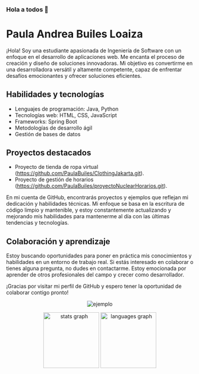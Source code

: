 ### Hola a todos 👋
# Paula Andrea Builes Loaiza

¡Hola! Soy una estudiante apasionada de Ingeniería de Software con un enfoque en el desarrollo de aplicaciones web. Me encanta el proceso de creación y diseño de soluciones innovadoras. Mi objetivo es convertirme en una desarrolladora versátil y altamente competente, capaz de enfrentar desafíos emocionantes y ofrecer soluciones eficientes.

## Habilidades y tecnologías

- Lenguajes de programación: Java, Python
- Tecnologías web: HTML, CSS, JavaScript
- Frameworks: Spring Boot
- Metodologías de desarrollo ágil
- Gestión de bases de datos

## Proyectos destacados

- Proyecto de tienda de ropa virtual (https://github.com/PaulaBuiles/ClothingJakarta.git).
- Proyecto de gestión de horarios (https://github.com/PaulaBuiles/proyectoNuclearHorarios.git).

En mi cuenta de GitHub, encontrarás proyectos y ejemplos que reflejan mi dedicación y habilidades técnicas. Mi enfoque se basa en la escritura de código limpio y mantenible, y estoy constantemente actualizando y mejorando mis habilidades para mantenerme al día con las últimas tendencias y tecnologías.

## Colaboración y aprendizaje

Estoy buscando oportunidades para poner en práctica mis conocimientos y habilidades en un entorno de trabajo real. Si estás interesado en colaborar o tienes alguna pregunta, no dudes en contactarme. Estoy emocionada por aprender de otros profesionales del campo y crecer como desarrollador.

¡Gracias por visitar mi perfil de GitHub y espero tener la oportunidad de colaborar contigo pronto!
<div align="center">
  
![ejemplo](https://media.giphy.com/media/PI3QGKFN6XZUCMMqJm/giphy.gif)
  </div>
<div align="center">
  
  <img src="https://github-readme-stats.vercel.app/api?hide_title=false&hide_rank=false&show_icons=true&include_all_commits=true&count_private=true&disable_animations=false&theme=codeSTACKr&locale=en&hide_border=false&username=PaulaBuiles" height="150" alt="stats graph"  />
  <img src="https://github-readme-stats.vercel.app/api/top-langs?locale=en&hide_title=false&layout=compact&card_width=320&langs_count=5&theme=codeSTACKr&hide_border=false&username=PaulaBuiles" height="150" alt="languages graph"  />
</div></div>

<!--
**PaulaBuiles/PaulaBuiles** is a ✨ _special_ ✨ repository because its `README.md` (this file) appears on your GitHub profile.

Here are some ideas to get you started:

- 🔭 I’m currently working on ...
- 🌱 I’m currently learning ...
- 👯 I’m looking to collaborate on ...
- 🤔 I’m looking for help with ...
- 💬 Ask me about ...
- 📫 How to reach me: ...
- 😄 Pronouns: ...
- ⚡ Fun fact: ...
-->
